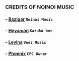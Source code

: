 ### CREDITS OF NOINOI MUSIC 

#### - [Bazigar](https://github.com/hyko-xd) ``Noinoi Music``
#### - [Heyaman](https://github.com/heyaaman) ``Kazuko bot``
#### - [Levina](https://github.com/hyko-xd) ``Veez Music``
#### - [Phoenix](https://t.me/PHOENIX_EMPIRE) ``CFC Owner``
